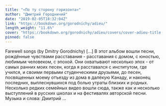 ```yaml
---
title: "«По ту сторону горизонта»"
author: "Дмитрий Городничий"
date: "2019-02-05T18:32:04Z"
link: "https://bookdown.org/gorodnichy/adieu/"
length_weight: "11.6%"
cover: "https://bookdown.org/gorodnichy/adieu/covers/cover-adieu-title.jpg"
pinned: false
---
```


Farewell songs (by Dmitry Gorodnichy) [...] В этот альбом вошли песни, рождённые чувствами расставания - расставания с домом, с юностью, любимым человеком, с эпохой. Они охватывают несколько эпох - от самых ранних моих песен, когда я расставался с институтом, где учился, и своими первыми студенческими друзьями, до песен, посвященных моему отъезду из дома в далёкую Канаду, и наконец последних, выплеснувшихся под болью утраты близких и родных. Несколько редких семейных видео вошли сюда, также как и несколько выступлений в русских школах и на фестивалях авторской песни. Музыка и слова: Дмитрий ...
